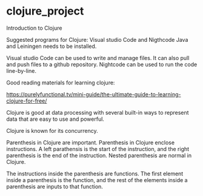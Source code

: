 # clojure_project
Introduction to Clojure 

Suggested programs for Clojure:
Visual studio Code and Nigthcode
Java and Leiningen needs to be installed.

Visual studio Code can be used to write and manage files. It can also pull and push files to a github repository.
Nightcode can be used to run the code line-by-line. 

Good reading materials for learning clojure:

https://purelyfunctional.tv/mini-guide/the-ultimate-guide-to-learning-clojure-for-free/

Clojure is good at data processing with several built-in ways to represent data that are easy to use and powerful. 

Clojure is known for its concurrency.

Parenthesis in Clojure are important.
Parenthesis in Clojure enclose instructions. A left parathensis is the start of the instruction, and the right parenthesis is the end of the instruction. Nested parenthesis are normal in Clojure. 

The instructions inside the parenthesis are functions. 
The first element inside a parenthesis is the function, and the rest of the elements inside a parenthesis are inputs to that function. 

